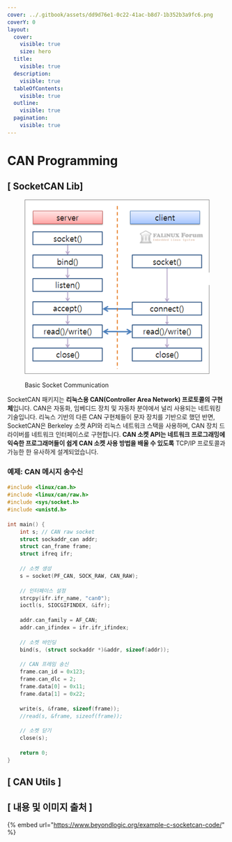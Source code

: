 ```yaml
---
cover: ../.gitbook/assets/dd9d76e1-0c22-41ac-b8d7-1b352b3a9fc6.png
coverY: 0
layout:
  cover:
    visible: true
    size: hero
  title:
    visible: true
  description:
    visible: true
  tableOfContents:
    visible: true
  outline:
    visible: true
  pagination:
    visible: true
---
```


# CAN Programming

## \[ SocketCAN Lib]

<div data-full-width="true">

<figure><img src="../.gitbook/assets/img.gif" alt=""><figcaption><p>Basic Socket Communication</p></figcaption></figure>

</div>

SocketCAN 패키지는 **리눅스용 CAN(Controller Area Network) 프로토콜의 구현체**입니다. CAN은 자동화, 임베디드 장치 및 자동차 분야에서 널리 사용되는 네트워킹 기술입니다. 리눅스 기반의 다른 CAN 구현체들이 문자 장치를 기반으로 했던 반면, SocketCAN은 Berkeley 소켓 API와 리눅스 네트워크 스택을 사용하며, CAN 장치 드라이버를 네트워크 인터페이스로 구현합니다. **CAN 소켓 API는 네트워크 프로그래밍에 익숙한 프로그래머들이 쉽게 CAN 소켓 사용 방법을 배울 수 있도록** TCP/IP 프로토콜과 가능한 한 유사하게 설계되었습니다.



### 예제: CAN 메시지 송수신

```cpp
#include <linux/can.h>
#include <linux/can/raw.h>
#include <sys/socket.h>
#include <unistd.h>

int main() {
    int s; // CAN raw socket
    struct sockaddr_can addr;
    struct can_frame frame;
    struct ifreq ifr;

    // 소켓 생성
    s = socket(PF_CAN, SOCK_RAW, CAN_RAW);

    // 인터페이스 설정
    strcpy(ifr.ifr_name, "can0");
    ioctl(s, SIOCGIFINDEX, &ifr);

    addr.can_family = AF_CAN;
    addr.can_ifindex = ifr.ifr_ifindex;

    // 소켓 바인딩
    bind(s, (struct sockaddr *)&addr, sizeof(addr));

    // CAN 프레임 송신
    frame.can_id = 0x123;
    frame.can_dlc = 2;
    frame.data[0] = 0x11;
    frame.data[1] = 0x22;
    
    write(s, &frame, sizeof(frame));
    //read(s, &frame, sizeof(frame));
    
    // 소켓 닫기
    close(s);

    return 0;
}
```

## \[ CAN Utils ]

## \[ 내용 및 이미지 출처 ]

{% embed url="https://www.beyondlogic.org/example-c-socketcan-code/" %}
